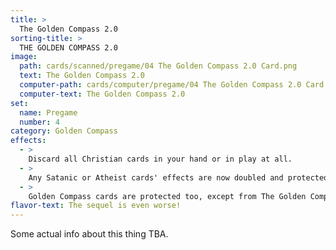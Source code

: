 ```yaml
---
title: >
  The Golden Compass 2.0
sorting-title: >
  THE GOLDEN COMPASS 2.0
image: 
  path: cards/scanned/pregame/04 The Golden Compass 2.0 Card.png
  text: The Golden Compass 2.0
  computer-path: cards/computer/pregame/04 The Golden Compass 2.0 Card.png
  computer-text: The Golden Compass 2.0
set:
  name: Pregame
  number: 4
category: Golden Compass
effects: 
  - >
    Discard all Christian cards in your hand or in play at all.
  - >
    Any Satanic or Atheist cards' effects are now doubled and protected.
  - >
    Golden Compass cards are protected too, except from The Golden Compass 3.0.
flavor-text: The sequel is even worse!
---
```

Some actual info about this thing TBA.

